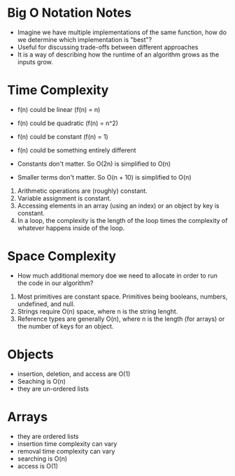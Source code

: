 # Big O Notation Notes
  - Imagine we have multiple implementations of the same function, how do we determine which implementation is "best"?
  - Useful for discussing trade-offs between different approaches
  - It is a way of describing how the runtime of an algorithm grows as the inputs grow.

# Time Complexity
  - f(n) could be linear (f(n) = n)
  - f(n) could be quadratic (f(n) = n^2)
  - f(n) could be constant (f(n) = 1)
  - f(n) could be something entirely different

  - Constants don't matter. So O(2n) is simplified to O(n)
  - Smaller terms don't matter. So O(n + 10) is simplified to O(n)

  1. Arithmetic operations are (roughly) constant.
  2. Variable assignment is constant.
  3. Accessing elements in an array (using an index) or an object by key is constant.
  4. In a loop, the complexity is the length of the loop times the complexity of whatever happens inside of the loop.

# Space Complexity
  - How much additional memory doe we need to allocate in order to run the code in our algorithm?

  1. Most primitives are constant space. Primitives being booleans, numbers, undefined, and null.
  2. Strings require O(n) space, where n is the string lenght.
  3. Reference types are generally O(n), where n is the length (for arrays) or the number of keys for an object.

# Objects
  - insertion, deletion, and access are O(1)
  - Seaching is O(n)
  - they are un-ordered lists

# Arrays
  - they are ordered lists
  - insertion time complexity can vary
  - removal time complexity can vary
  - searching is O(n)
  - access is O(1)